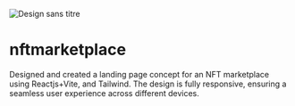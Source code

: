![Design sans titre](https://github.com/dorakadri/nftmarketplace/assets/92749006/d6ccccfb-abb0-4f6f-bd1b-3cfd7e9e0ae5)
# nftmarketplace
Designed and created a landing page concept for an NFT marketplace using Reactjs+Vite, and Tailwind. 
The design is fully responsive, ensuring a seamless user experience across different devices.
